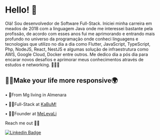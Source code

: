 # Hello! 👋

Olá! Sou desenvolvedor de Software Full-Stack. Iniciei minha carreira em meados de 2018 com a linguagem Java onde me interessei bastante pela profissão, de acordo com esses anos fui me aprimorando e entrando mais profundo no universo da programação onde conheci linguagens e tecnologias que utilizo no dia a dia como Flutter, JavaScript, TypeScript, Php, NodeJS, React, NestJS e algumas solução de infraestrutura como AWS, Google Cloud, Docker entre outros. Me dedico dia a pós dia para encarar novos desafios e aprimorar meus conhecimentos através de estudos e networking. 👩‍🚀🚀

## 👨‍🚀Make your life more responsive🌍 
• 🚩From Mg living in Almenara

• 👨‍💻Full-Stack at [KaBuM!]("https://www.linkedin.com/company/kabum/mycompany/verification/")

• 👨‍💻Founder at [MeLevaLi]("https://www.linkedin.com/company/melevali")



Reach me out 
🐱‍💻


[![Linkedin Badge](https://camo.githubusercontent.com/a9d413435371b306fac2ff4d1dcfa85877d9deb93bb90ce7d8444b260d7a9922/68747470733a2f2f696d672e736869656c64732e696f2f62616467652f2d4c696e6b6564496e2d626c75653f7374796c653d666c61742d737175617265266c6f676f3d4c696e6b6564696e266c6f676f436f6c6f723d7768697465266c696e6b3d68747470733a2f2f7777772e6c696e6b6564696e2e636f6d2f696e2f697361646f72612d726f647269677565732d7374616e6761726c696e2d3438343032623134312f)](https://www.linkedin.com/in/rafael-lopes-3a7023175/)
